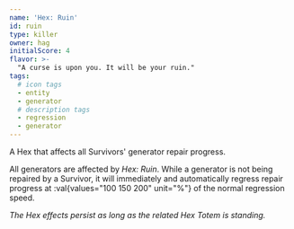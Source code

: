 ```yaml
---
name: 'Hex: Ruin'
id: ruin
type: killer
owner: hag
initialScore: 4
flavor: >-
  "A curse is upon you. It will be your ruin."
tags:
  # icon tags
  - entity
  - generator
  # description tags
  - regression
  - generator
---
```


A Hex that affects all Survivors' generator repair progress.

All generators are affected by _Hex: Ruin_. While a generator is not being repaired by a Survivor, it will immediately and automatically regress repair progress at :val{values="100 150 200" unit="%"} of the normal regression speed.

_The Hex effects persist as long as the related Hex Totem is standing._

